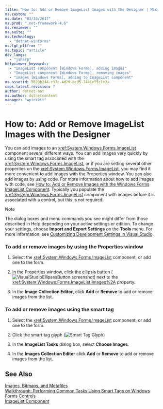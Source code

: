 ```yaml
---
title: "How to: Add or Remove ImageList Images with the Designer | Microsoft Docs"
ms.custom: ""
ms.date: "03/30/2017"
ms.prod: ".net-framework-4.6"
ms.reviewer: ""
ms.suite: ""
ms.technology: 
  - "dotnet-winforms"
ms.tgt_pltfrm: ""
ms.topic: "article"
dev_langs: 
  - "jsharp"
helpviewer_keywords: 
  - "ImageList component [Windows Forms], adding images"
  - "ImageList component [Windows Forms], removing images"
  - "images [Windows Forms], adding to ImageList component"
ms.assetid: 5699b244-e37c-4d20-bc35-7441e55c1e3a
caps.latest.revision: 7
author: dotnet-bot
ms.author: dotnetcontent
manager: "wpickett"
---
```

# How to: Add or Remove ImageList Images with the Designer
You can add images to an <xref:System.Windows.Forms.ImageList> component several different ways. You can add images very quickly by using the smart tag associated with the <xref:System.Windows.Forms.ImageList>, or if you are setting several other properties on the <xref:System.Windows.Forms.ImageList>, you may find it more convenient to add images with the Properties window. You can also add images by using code. For more information about how to add images with code, see [How to: Add or Remove Images with the Windows Forms ImageList Component](../../../../docs/framework/winforms/controls/how-to-add-or-remove-images-with-the-windows-forms-imagelist-component.md). Typically you populate the <xref:System.Windows.Forms.ImageList> component with images before it is associated with a control, but this is not required.  
  
> [!NOTE]
>  The dialog boxes and menu commands you see might differ from those described in Help depending on your active settings or edition. To change your settings, choose **Import and Export Settings** on the **Tools** menu. For more information, see [Customizing Development Settings in Visual Studio](http://msdn.microsoft.com/en-us/22c4debb-4e31-47a8-8f19-16f328d7dcd3).  
  
### To add or remove images by using the Properties window  
  
1.  Select the <xref:System.Windows.Forms.ImageList> component, or add one to the form.  
  
2.  In the Properties window, click the ellipsis button (![VisualStudioEllipsesButton screenshot](../../../../docs/framework/winforms/media/vbellipsesbutton.png "vbEllipsesButton")) next to the <xref:System.Windows.Forms.ImageList.Images%2A> property.  
  
3.  In the **Image Collection Editor**, click **Add** or **Remove** to add or remove images from the list.  
  
### To add or remove images using the smart tag  
  
1.  Select the <xref:System.Windows.Forms.ImageList> component, or add one to the form.  
  
2.  Click the smart tag glyph (![Smart Tag Glyph](../../../../docs/framework/winforms/controls/media/vs-winformsmttagglyph.gif "VS_WinFormSmtTagGlyph"))  
  
3.  In the **ImageList Tasks** dialog box, select **Choose Images**.  
  
4.  In the **Images Collection Editor** click **Add** or **Remove** to add or remove images from the list.  
  
## See Also  
 [Images, Bitmaps, and Metafiles](../../../../docs/framework/winforms/advanced/images-bitmaps-and-metafiles.md)   
 [Walkthrough: Performing Common Tasks Using Smart Tags on Windows Forms Controls](../../../../docs/framework/winforms/controls/performing-common-tasks-using-smart-tags-on-wf-controls.md)   
 [ImageList Component](../../../../docs/framework/winforms/controls/imagelist-component-windows-forms.md)